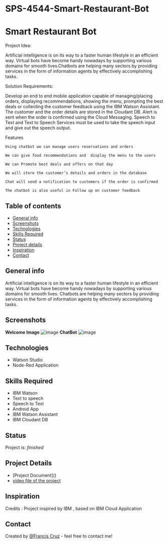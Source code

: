 # SPS-4544-Smart-Restaurant-Bot
# Smart Restaurant Bot

Project Idea:

Artificial intelligence is on its way to a faster human lifestyle in an efficient way. Virtual bots have become handy nowadays by supporting various domains for smooth lives.Chatbots are helping many sectors by providing services in the form of information agents by effectively accomplishing tasks.

Solution Requirements:

Develop an end to end mobile application capable of managing/placing orders, displaying recommendations, showing the menu, prompting the best deals or collecting the customer feedback using the IBM Watson Assistant. The customer and the order details are stored in the Cloudant DB. Alert is sent when the order is confirmed using the Cloud Messaging. Speech to Text and Text to Speech Services must be used to take the speech input and give out the speech output.

Features

    Using chatbot we can manage users reservations and orders

    We can give food recommendations and  display the menu to the users

    We can Promote best deals and offers on that day

    We will store the customer’s details and orders in the database

    Chat will send a notification to customers if the order is confirmed

    The chatbot is also useful in Follow up on customer feedback

## Table of contents
* [General info](#general-info)
* [Screenshots](#screenshots)
* [Technologies](#technologies)
* [Skills Required](#skills-required)
* [Status](#status)
* [Project details](#project-details)
* [Inspiration](#inspiration)
* [Contact](#contact)

## General info
Artificial intelligence is on its way to a faster human lifestyle in an efficient way. 
Virtual bots have become handy nowadays by supporting various domains for smooth lives.
Chatbots are helping many sectors by providing services in the form of information agents by effectively accomplishing tasks.

## Screenshots
**Welcome Image** 
![image](https://user-images.githubusercontent.com/66255401/95980251-82c87780-0e3a-11eb-973c-9f9203a288bd.png)
**ChatBot**
![image](https://user-images.githubusercontent.com/66255401/95980693-29147d00-0e3b-11eb-8b6f-1ba4ddf8926d.png)


## Technologies
* Watson Studio
* Node-Red Application

## Skills Required
* IBM Watson
* Text to speech
* Speech to Text
* Android App
* IBM Watson Assistant
* IBM Cloudant DB

## Status
Project is: _finished_

## Project Details
* [Project Document](<a href ="https://drive.google.com/file/d/1SfbwoCHsYeTLjycHHqo1HVlmpVbaowLb/view?usp=sharing" target="_blank"></a>)
* [video file of the project](https://drive.google.com/file/d/1RX3JWOf8HIksKNPegmtSKkNMub-WWzA5/view?usp=sharing)

## Inspiration
Credits : Project inspired by IBM , based on IBM Cloud Application 

## Contact
Created by [@Francis Cruz](https://sites.google.com/view/ajf013/) - feel free to contact me!
